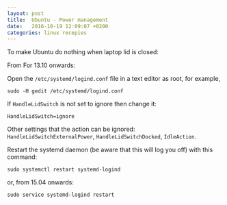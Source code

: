 ```yaml
---
layout: post
title:  Ubuntu - Power management
date:   2016-10-19 12:09:07 +0200
categories: linux recepies
---
```


To make Ubuntu do nothing when laptop lid is closed:

From For 13.10 onwards:

Open the `/etc/systemd/logind.conf` file in a text editor as root, for example,

    sudo -H gedit /etc/systemd/logind.conf

If `HandleLidSwitch` is not set to ignore then change it:

    HandleLidSwitch=ignore

Other settings that the action can be ignored: `HandleLidSwitchExternalPower`, `HandleLidSwitchDocked`, `IdleAction`.

Restart the systemd daemon (be aware that this will log you off) with this command:

    sudo systemctl restart systemd-logind

or, from 15.04 onwards:

    sudo service systemd-logind restart